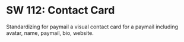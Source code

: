 SW 112: Contact Card
==================

Standardizing for paymail a visual contact card for a paymail including avatar,
name, paymail, bio, website.
